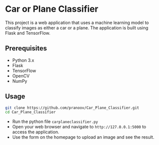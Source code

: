 # Car or Plane Classifier

This project is a web application that uses a machine learning model to classify images as either a car or a plane. The application is built using Flask and TensorFlow.

## Prerequisites

- Python 3.x
- Flask
- TensorFlow
- OpenCV
- NumPy

## Usage

   ```bash
   git clone https://github.com/pranoov/Car_Plane_Classifier.git
   cd Car_Plane_Classifier
   ```
- Run the python file `carplaneclassifier.py`
- Open your web browser and navigate to `http://127.0.0.1:5000` to access the application.
- Use the form on the homepage to upload an image and see the  result.
